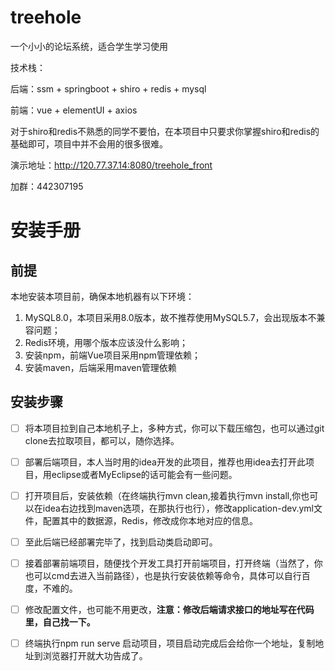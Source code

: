 # treehole
一个小小的论坛系统，适合学生学习使用

技术栈：

  后端：ssm + springboot + shiro + redis + mysql
  
  前端：vue + elementUI + axios
  
对于shiro和redis不熟悉的同学不要怕，在本项目中只要求你掌握shiro和redis的基础即可，项目中并不会用的很多很难。

演示地址：http://120.77.37.14:8080/treehole_front

加群：442307195

# 安装手册

## 前提

本地安装本项目前，确保本地机器有以下环境：

1. MySQL8.0，本项目采用8.0版本，故不推荐使用MySQL5.7，会出现版本不兼容问题；
2. Redis环境，用哪个版本应该没什么影响；
3. 安装npm，前端Vue项目采用npm管理依赖；
4. 安装maven，后端采用maven管理依赖

## 安装步骤

- [ ] 将本项目拉到自己本地机子上，多种方式，你可以下载压缩包，也可以通过git clone去拉取项目，都可以，随你选择。
- [ ] 部署后端项目，本人当时用的idea开发的此项目，推荐也用idea去打开此项目，用eclipse或者MyEclipse的话可能会有一些问题。
- [ ] 打开项目后，安装依赖（在终端执行mvn clean,接着执行mvn  install,你也可以在idea右边找到maven选项，在那执行也行），修改application-dev.yml文件，配置其中的数据源，Redis，修改成你本地对应的信息。
- [ ] 至此后端已经部署完毕了，找到启动类启动即可。
- [ ] 接着部署前端项目，随便找个开发工具打开前端项目，打开终端（当然了，你也可以cmd去进入当前路径），也是执行安装依赖等命令，具体可以自行百度，不难的。
- [ ] 修改配置文件，也可能不用更改，**注意：修改后端请求接口的地址写在代码里，自己找一下。**
- [ ] 终端执行npm run serve 启动项目，项目启动完成后会给你一个地址，复制地址到浏览器打开就大功告成了。

